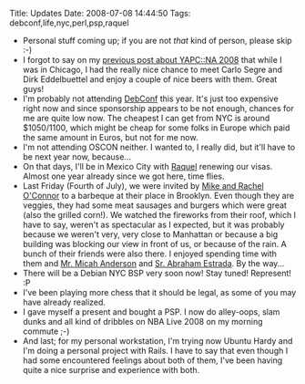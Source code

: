 Title: Updates
Date: 2008-07-08 14:44:50
Tags: debconf,life,nyc,perl,psp,raquel

<ul>
	<li>Personal stuff coming up; if you are not <em>that</em> kind of person, please skip :-)</li>
	<li>I forgot to say on my <a href="http://log.damog.net/2008/06/yapcna-2008.html">previous post about YAPC::NA 2008</a> that while I was in Chicago, I had the really nice chance to meet Carlo Segre and Dirk Eddelbuettel and enjoy a couple of nice beers with them. Great guys!</li>
	<li>I'm probably not attending <a href="http://debconf8.debconf.org/">DebConf</a> this year. It's just too expensive right now and since sponsorship appears to be not enough, chances for me are quite low now. The cheapest I can get from NYC is around $1050/1100, which might be cheap for some folks in Europe which paid the same amount in Euros, but not for me now.</li>
	<li>I'm not attending OSCON neither. I wanted to, I really did, but it'll have to be next year now, because...</li>
	<li>On that days, I'll be in Mexico City with <a href="http://maggit.com.mx/">Raquel</a> renewing our visas. Almost one year already since we got here, time flies.</li>
	<li>Last Friday (Fourth of July), we were invited by <a href="http://vireo.org/">Mike and Rachel O'Connor</a> to a barbeque at their place in Brooklyn. Even though they are veggies, they had some meat sausages and burgers which were great (also the grilled corn!). We watched the fireworks from their roof, which I have to say, weren't as spectacular as I expected, but it was probably because we weren't very, very close to Manhattan or because a big building was blocking our view in front of us, or because of the rain. A bunch of their friends were also there. I enjoyed spending time with them and <a href="http://riseup.net/">Mr. Micah Anderson</a> and <a href="http://teporocho.net/">Sr. Abraham Estrada</a>. By the way...</li>
	<li>There will be a Debian NYC BSP very soon now! Stay tuned! Represent! :P</li>
	<li>I've been playing more chess that it should be legal, as some of you may have already realized.</li>
	<li>I gave myself a present and bought a PSP. I now do alley-oops, slam dunks and all kind of dribbles on NBA Live 2008 on my morning commute ;-)</li>
	<li>And last; for my personal workstation, I'm trying now Ubuntu Hardy and I'm doing a personal project with Rails. I have to say that even though I had some encountered feelings about both of them, I've been having quite a nice surprise and experience with both.</li>
</ul>